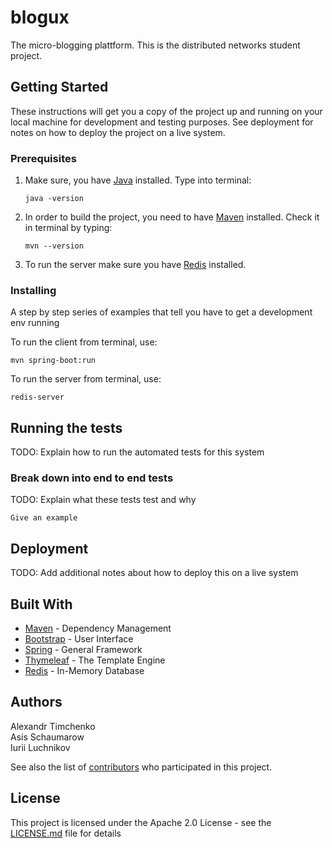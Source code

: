 # blogux

The micro-blogging plattform. This is the distributed networks student project.

## Getting Started

These instructions will get you a copy of the project up and running on your local machine for development and testing purposes. See deployment for notes on how to deploy the project on a live system.

### Prerequisites
1. Make sure, you have [Java](https://www.java.com/en/download/help/download_options.xml) installed. Type into terminal:
	```
	java -version
	```
2. In order to build the project, you need to have [Maven](https://maven.apache.org/install.html) installed. Check it in terminal by typing:
	```
	mvn --version
	```
3. To run the server make sure you have [Redis](https://redis.io/topics/quickstart) installed.

### Installing

A step by step series of examples that tell you have to get a development env running

To run the client from terminal, use:

```
mvn spring-boot:run
```

To run the server from terminal, use:

```
redis-server
```

## Running the tests

TODO: Explain how to run the automated tests for this system

### Break down into end to end tests

TODO: Explain what these tests test and why

```
Give an example
```

## Deployment

TODO: Add additional notes about how to deploy this on a live system

## Built With
* [Maven](https://maven.apache.org/) - Dependency Management
* [Bootstrap](https://getbootstrap.com/) - User Interface
* [Spring](https://spring.io/) - General Framework
* [Thymeleaf](https://www.thymeleaf.org/) - The Template Engine
* [Redis](https://redis.io/) - In-Memory Database

## Authors

Alexandr Timchenko  
Asis Schaumarow  
Iurii Luchnikov  

See also the list of [contributors](https://github.com/atimchenko92/blogux/contributors) who participated in this project.

## License

This project is licensed under the Apache 2.0 License - see the [LICENSE.md](LICENSE.md) file for details

